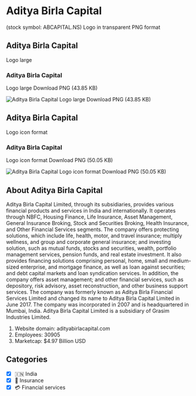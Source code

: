 # Aditya Birla Capital
 (stock symbol: ABCAPITAL.NS) Logo in transparent PNG format

## Aditya Birla Capital
 Logo large

### Aditya Birla Capital
 Logo large Download PNG (43.85 KB)

![Aditya Birla Capital
 Logo large Download PNG (43.85 KB)](/img/orig/ABCAPITAL.NS_BIG-e60c51c6.png)

## Aditya Birla Capital
 Logo icon format

### Aditya Birla Capital
 Logo icon format Download PNG (50.05 KB)

![Aditya Birla Capital
 Logo icon format Download PNG (50.05 KB)](/img/orig/ABCAPITAL.NS-69fa632a.png)

## About Aditya Birla Capital


Aditya Birla Capital Limited, through its subsidiaries, provides various financial products and services in India and internationally. It operates through NBFC, Housing Finance, Life Insurance, Asset Management, General Insurance Broking, Stock and Securities Broking, Health Insurance, and Other Financial Services segments. The company offers protecting solutions, which include life, health, motor, and travel insurance; multiply wellness, and group and corporate general insurance; and investing solution, such as mutual funds, stocks and securities, wealth, portfolio management services, pension funds, and real estate investment. It also provides financing solutions comprising personal, home, small and medium-sized enterprise, and mortgage finance, as well as loan against securities; and debt capital markets and loan syndication services. In addition, the company offers asset management; and other financial services, such as depository, risk advisory, asset reconstruction, and other business support services. The company was formerly known as Aditya Birla Financial Services Limited and changed its name to Aditya Birla Capital Limited in June 2017. The company was incorporated in 2007 and is headquartered in Mumbai, India. Aditya Birla Capital Limited is a subsidiary of Grasim Industries Limited.

1. Website domain: adityabirlacapital.com
2. Employees: 30905
3. Marketcap: $4.97 Billion USD


## Categories
- [x] 🇮🇳 India
- [x] 🏦 Insurance
- [x] 💳 Financial services

